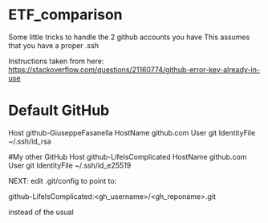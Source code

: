 # ETF_comparison

Some little tricks to handle the 2 github accounts you have
This assumes that you have a proper .ssh

Instructions taken from here: https://stackoverflow.com/questions/21160774/github-error-key-already-in-use

# Default GitHub
Host github-GiuseppeFasanella
  HostName github.com
  User git
  IdentityFile ~/.ssh/id_rsa

#My other GitHub
Host github-LifeIsComplicated
  HostName github.com
  User git
  IdentityFile ~/.ssh/id_e25519


  NEXT:
  edit .git/config to point to:
  
  github-LifeIsComplicated:<gh_username>/<gh_reponame>.git

  instead of the usual